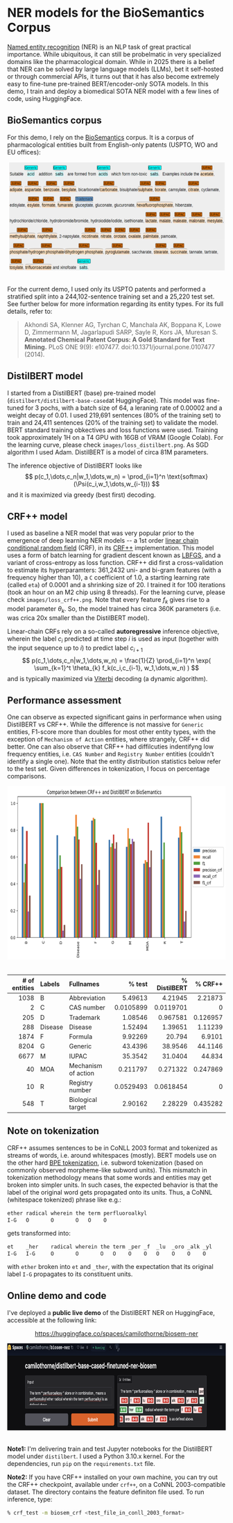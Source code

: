 # NER models for the BioSemantics Corpus

[Named entity recognition](https://en.wikipedia.org/wiki/Named-entity_recognition) (NER) is an NLP task of great practical importance. While ubiquitous, it can still be probelmatic in very specialized domains like the pharmacological domain. While in 2025 there is a belief that NER can be solved by large language models (LLMs), bet it self-hosted or through commercial APIs, it turns out that it has also become extremely easy to fine-tune pre-trained BERT/encoder-only SOTA models. In this demo, I train and deploy a biomedical SOTA NER model with a few lines of code, using HuggingFace. 

## BioSemantics corpus

For this demo, I rely on the [BioSemantics](https://web.archive.org/web/20171028233353/http://biosemantics.org/index.php/resources/chemical-patent-corpus) corpus. It is a corpus of pharmacological entities built from English-only patents (USPTO, WO and EU offices):

<div align="center">

<img src="images/biosem-sample.png" width="500" height="250" />

</div>

<br>

For the current demo, I used only its USPTO patents and performed a stratified split into a 244,102-sentence training set and a 25,220 test set. See further below for more information regarding its entity types. For its full details, refer to:
<br>

> Akhondi SA, Klenner AG, Tyrchan C, Manchala AK, Boppana K, Lowe D, Zimmermann M, Jagarlapudi SARP, Sayle R, Kors JA, Muresan S. 
> **Annotated Chemical Patent Corpus: A Gold Standard for Text Mining.** PLoS ONE 9(9): e107477. doi:10.1371/journal.pone.0107477 (2014).

## DistilBERT model

I started from a DistilBERT (base) pre-trained model (`distilbert/distilbert-base-cased`at HuggingFace). This model was fine-tuned for 3 pochs, with a batch size of 64, a leraning rate of 0.00002 and a weight decay of 0.01. I used 219,691 sentences (80% of the training set) to train and 24,411 sentences (20% of the training set) to validate the model. BERT standard training obkectives and loss functions were used. Training took approximately 1H on a T4 GPU with 16GB of VRAM (Google Colab). For the learning curve, please check `images/loss_distilbert.png`. As SGD algorithm I used Adam. DistilBERT is a model of circa 81M parameters.

The inference objective of DistilBERT looks like
$$
p(c_1,\dots,c_n|w_1,\dots,w_n) = \prod_{i=1}^n \text{softmax} (\Psi(c_i,w_1,\dots,w_{i-1}))
$$
and it is maximized via greedy (best first) decoding.

## CRF++ model

I used as baseline a NER model that was very popular prior to the emergence of deep learning NER models -- a 1st order [linear chain conditional random field](https://aman.ai/primers/ai/conditional-random-fields/#linear-chain-crfs) (CRF), in its [CRF++](https://taku910.github.io/crfpp/) implementation. This model uses a form of batch learning for gradient descent known as [LBFGS](https://en.wikipedia.org/wiki/Limited-memory_BFGS), and a variant of cross-entropy as loss function. CRF++ did first a cross-validation to estimate its hyperparamters: 361,2432 uni- and bi-gram features (with a frequency higher than 10), a `C` coefficient of 1.0, a starting learning rate (called `eta`) of 0.0001 and a shrinking size of 20. I trained it for 100 iterations (took an hour on an M2 chip using 8 threads). For the learning curve, please check `images/loss_crf++.png`. Note that every feature $f_k$ gives rise to a model parameter $\theta_k$. So, the model trained has circa 360K parameters (i.e. was crica 20x smaller than the DistilBERT model).

Linear-chain CRFs rely on a so-called **autoregressive** inference objective, wherein the label $c_i$ predicted at time step $i$ is used as input (together with the input sequence up to $i$) to predict label $c_{i+1}$
$$
p(c_1,\dots,c_n|w_1,\dots,w_n) = \frac{1}{Z} \prod_{i=1}^n \exp(  \sum_{k=1}^t \theta_{k} f_k(c_i,c_{i-1},
w_1,\dots,w_n) )
$$
and is typically maximized via [Viterbi](https://frazierbutler.medium.com/intro-to-the-viterbi-algorithm-8f41c3f43cf3)  decoding (a dynamic algorithm).

## Performance assessment

One can observe as expected significant gains in performance when using DistilBERT vs CRF++. While the difference is not massive for `Generic` entities, F1-score more than doubles for most other entity types, with the exception of `Mechanism of Action` entities, where strangely, CRF++ did better. One can also observe that CRF++ had diffilcuties indentifyng low frequency entities, i.e. `CAS Number` and `Registry Number` entities (couldn't identify a single one). Note that the entity distribution statistics below refer to the test set. Given differences in tokenization, I focus on percentage comparisons.

<div align="center">

<img src="images/crf++_vs_distilbert.png" width="700" height="400" />

</div>

<br>

<div align="center">

|# of entities| Labels  | Fullnames           |   % test     |% DistilBERT|   % CRF++     |
|------------:|:--------|:--------------------|-------------:|-----------:|--------------:|
|        1038 | B       | Abbreviation        |    5.49613   |  4.21945   |      2.21873  | 
|           2 | C       | CAS number          |    0.0105899 |  0.0119701 |      0        | 
|         205 | D       | Trademark           |    1.08546   |  0.967581  |      0.126957 | 
|         288 | Disease | Disease             |    1.52494   |  1.39651   |      1.11239  | 
|        1874 | F       | Formula             |    9.92269   | 20.794     |      6.9101   | 
|        8204 | G       | Generic             |   43.4396    | 38.9546    |     44.1146   | 
|        6677 | M       | IUPAC               |   35.3542    | 31.0404    |     44.834    | 
|          40 | MOA     | Mechanism of action |    0.211797  |  0.271322  |      0.247869 | 
|          10 | R       | Registry number     |    0.0529493 |  0.0618454 |      0        | 
|         548 | T       | Biological target   |    2.90162   |  2.28229   |      0.435282 | 

</div>

## Note on tokenization

CRF++ assumes sentences to be in CoNLL 2003 format and tokenized as streams of words, i.e. around whitespaces (mostly). BERT models use on the other hard [BPE tokenization](https://en.wikipedia.org/wiki/Byte_pair_encoding), i.e. subword tokenization (based on commonly observed morpheme-like subword units). This mismatch in tokenization methodology means that some words and entities may get broken into simpler units. In such cases, the expected behavior is that the label of the original word gets propagated onto its units. Thus, a CoNNL (whitespace tokenized) phrase like e.g.:
```
ether radical wherein the term perfluoroalkyl 
I-G   O       O       O   O    O                
```
gets transformed into:
```
et    _her    radical wherein the term _per _f  _lu  _oro _alk _yl
I-G   I-G     O       O       O   O    O    O   O    O    O    O           
```
with `ether` broken into `et` and `_ther`, with the expectation that its original label `I-G` propagates to its constituent units.

## Online demo and code

I've deployed a **public live demo** of the DistilBERT NER on HuggingFace, accessible
at the following link:

<div align="center">

https://huggingface.co/spaces/camilothorne/biosem-ner

<img src="images/gradio.png" width="800" height="200" />

</div>

<br>

**Note1:** I'm delivering train and test Jupyter notebooks for the DistilBERT model under `distilbert`. I used a Python 3.10.x kernel. For the dependencies, run `pip` on the `requirements.txt` file.

**Note2:** If you have CRF++ installed on your own machine, you can try out the CRF++ checkpoint, available under `crf++`, on a CoNNL 2003-compatible dataset. The directory contains the feature definiton file used.
To run inference, type:
```bash
% crf_test -m biosem_crf <test_file_in_conll_2003_format>
```